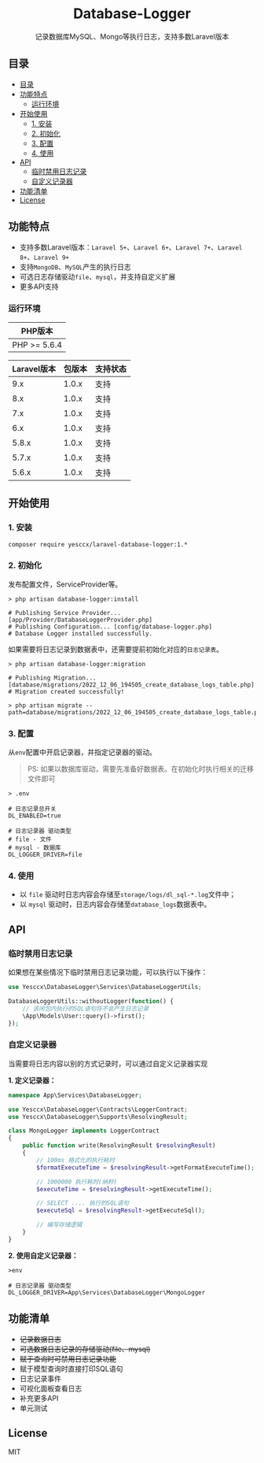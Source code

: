 <h1 align="center">Database-Logger</h1>
<p align="center">记录数据库MySQL、Mongo等执行日志，支持多数Laravel版本</p>

## 目录
- [目录](#目录)
- [功能特点](#功能特点)
  - [运行环境](#运行环境)
- [开始使用](#开始使用)
  - [1. 安装](#1-安装)
  - [2. 初始化](#2-初始化)
  - [3. 配置](#3-配置)
  - [4. 使用](#4-使用)
- [API](#api)
  - [临时禁用日志记录](#临时禁用日志记录)
  - [自定义记录器](#自定义记录器)
- [功能清单](#功能清单)
- [License](#license)


## 功能特点

- 支持多数Laravel版本：`Laravel 5+`、`Laravel 6+`、`Laravel 7+`、`Laravel 8+`、`Laravel 9+`
- 支持`MongoDB`、`MySQL`产生的执行日志
- 可选日志存储驱动`file`、`mysql`，并支持自定义扩展
- 更多API支持


### 运行环境

| PHP版本      |
| ------------ |
| PHP >= 5.6.4 |

 | Laravel版本 | 包版本 | 支持状态 |
 | :---------- | :----- | :------- |
 | 9.x         | 1.0.x  | 支持     |
 | 8.x         | 1.0.x  | 支持     |
 | 7.x         | 1.0.x  | 支持     |
 | 6.x         | 1.0.x  | 支持     |
 | 5.8.x       | 1.0.x  | 支持     |
 | 5.7.x       | 1.0.x  | 支持     |
 | 5.6.x       | 1.0.x  | 支持     |


## 开始使用

### 1. 安装

```shell
composer require yesccx/laravel-database-logger:1.*
```

### 2. 初始化

发布配置文件，ServiceProvider等。

```shell
> php artisan database-logger:install

# Publishing Service Provider... [app/Provider/DatabaseLoggerProvider.php]
# Publishing Configuration... [config/database-logger.php]
# Database Logger installed successfully.
```

如果需要将日志记录到数据表中，还需要提前初始化对应的`日志记录表`。
```shell
> php artisan database-logger:migration

# Publishing Migration... [database/migrations/2022_12_06_194505_create_database_logs_table.php]
# Migration created successfully!

> php artisan migrate --path=database/migrations/2022_12_06_194505_create_database_logs_table.php
```

### 3. 配置

从`env`配置中开启记录器，并指定记录器的驱动。
> PS: 如果以数据库驱动，需要先准备好数据表。在初始化时执行相关的迁移文件即可

```
> .env

# 日志记录总开关
DL_ENABLED=true

# 日志记录器 驱动类型
# file - 文件
# mysql - 数据库
DL_LOGGER_DRIVER=file
```

### 4. 使用

- 以 `file` 驱动时日志内容会存储至`storage/logs/dl_sql-*.log`文件中；
- 以 `mysql` 驱动时，日志内容会存储至`database_logs`数据表中。

## API

### 临时禁用日志记录

如果想在某些情况下临时禁用日志记录功能，可以执行以下操作：

```php
use Yesccx\DatabaseLogger\Services\DatabaseLoggerUtils;

DatabaseLoggerUtils::withoutLogger(function() {
    // 该闭包内执行的SQL语句将不会产生日志记录
    \App\Models\User::query()->first();
});
```

### 自定义记录器

当需要将日志内容以别的方式记录时，可以通过自定义记录器实现

**1. 定义记录器：**
```php
namespace App\Services\DatabaseLogger;

use Yesccx\DatabaseLogger\Contracts\LoggerContract;
use Yesccx\DatabaseLogger\Supports\ResolvingResult;

class MongoLogger implements LoggerContract
{
    public function write(ResolvingResult $resolvingResult)
    {
        // 100ms 格式化的执行耗时
        $formatExecuteTime = $resolvingResult->getFormatExecuteTime();

        // 1000000 执行耗时(纳秒)
        $executeTime = $resolvingResult->getExecuteTime();

        // SELECT .... 执行的SQL语句
        $executeSql = $resolvingResult->getExecuteSql();

        // 编写存储逻辑
    }
}
```

**2. 使用自定义记录器：**
```
>env

# 日志记录器 驱动类型
DL_LOGGER_DRIVER=App\Services\DatabaseLogger\MongoLogger
```

## 功能清单

- ~~记录数据日志~~
- ~~可选数据日志记录的存储驱动(file、mysql)~~
- ~~赋于查询时可禁用日志记录功能~~
- 赋于模型查询时直接打印SQL语句
- 日志记录事件
- 可视化面板查看日志
- 补充更多API
- 单元测试

## License

MIT
